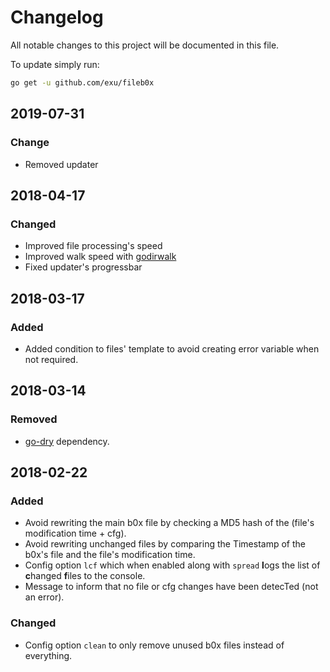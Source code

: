 # Changelog
All notable changes to this project will be documented in this file.

To update simply run:
```bash
go get -u github.com/exu/fileb0x
```

## 2019-07-31
### Change
- Removed updater



## 2018-04-17
### Changed
- Improved file processing's speed
- Improved walk speed with [godirwalk](https://github.com/karrick/godirwalk)
- Fixed updater's progressbar

## 2018-03-17
### Added
- Added condition to files' template to avoid creating error variable when not required.

## 2018-03-14
### Removed
- [go-dry](https://github.com/ungerik/go-dry) dependency.

## 2018-02-22
### Added
- Avoid rewriting the main b0x file by checking a MD5 hash of the (file's modification time + cfg).
- Avoid rewriting unchanged files by comparing the Timestamp of the b0x's file and the file's modification time.
- Config option `lcf` which when enabled along with `spread` **l**ogs the list of **c**hanged **f**iles to the console.
- Message to inform that no file or cfg changes have been detecTed (not an error).
### Changed
- Config option `clean` to only remove unused b0x files instead of everything.
